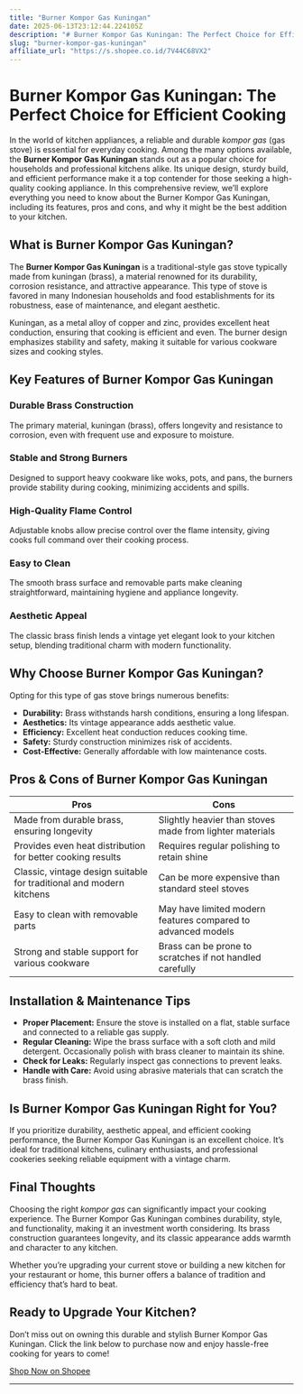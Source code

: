 ```yaml
---
title: "Burner Kompor Gas Kuningan"
date: 2025-06-13T23:12:44.224105Z
description: "# Burner Kompor Gas Kuningan: The Perfect Choice for Efficient Cooking..."
slug: "burner-kompor-gas-kuningan"
affiliate_url: "https://s.shopee.co.id/7V44C68VX2"
---
```

# Burner Kompor Gas Kuningan: The Perfect Choice for Efficient Cooking

In the world of kitchen appliances, a reliable and durable *kompor gas* (gas stove) is essential for everyday cooking. Among the many options available, the **Burner Kompor Gas Kuningan** stands out as a popular choice for households and professional kitchens alike. Its unique design, sturdy build, and efficient performance make it a top contender for those seeking a high-quality cooking appliance. In this comprehensive review, we’ll explore everything you need to know about the Burner Kompor Gas Kuningan, including its features, pros and cons, and why it might be the best addition to your kitchen.

## What is Burner Kompor Gas Kuningan?

The **Burner Kompor Gas Kuningan** is a traditional-style gas stove typically made from kuningan (brass), a material renowned for its durability, corrosion resistance, and attractive appearance. This type of stove is favored in many Indonesian households and food establishments for its robustness, ease of maintenance, and elegant aesthetic.

Kuningan, as a metal alloy of copper and zinc, provides excellent heat conduction, ensuring that cooking is efficient and even. The burner design emphasizes stability and safety, making it suitable for various cookware sizes and cooking styles.

## Key Features of Burner Kompor Gas Kuningan

### Durable Brass Construction
The primary material, kuningan (brass), offers longevity and resistance to corrosion, even with frequent use and exposure to moisture.

### Stable and Strong Burners
Designed to support heavy cookware like woks, pots, and pans, the burners provide stability during cooking, minimizing accidents and spills.

### High-Quality Flame Control
Adjustable knobs allow precise control over the flame intensity, giving cooks full command over their cooking process.

### Easy to Clean
The smooth brass surface and removable parts make cleaning straightforward, maintaining hygiene and appliance longevity.

### Aesthetic Appeal
The classic brass finish lends a vintage yet elegant look to your kitchen setup, blending traditional charm with modern functionality.

## Why Choose Burner Kompor Gas Kuningan?

Opting for this type of gas stove brings numerous benefits:
- **Durability:** Brass withstands harsh conditions, ensuring a long lifespan.
- **Aesthetics:** Its vintage appearance adds aesthetic value.
- **Efficiency:** Excellent heat conduction reduces cooking time.
- **Safety:** Sturdy construction minimizes risk of accidents.
- **Cost-Effective:** Generally affordable with low maintenance costs.

## Pros & Cons of Burner Kompor Gas Kuningan

| **Pros** | **Cons** |
|------------|------------|
| Made from durable brass, ensuring longevity | Slightly heavier than stoves made from lighter materials |
| Provides even heat distribution for better cooking results | Requires regular polishing to retain shine |
| Classic, vintage design suitable for traditional and modern kitchens | Can be more expensive than standard steel stoves |
| Easy to clean with removable parts | May have limited modern features compared to advanced models |
| Strong and stable support for various cookware | Brass can be prone to scratches if not handled carefully |

## Installation & Maintenance Tips

- **Proper Placement:** Ensure the stove is installed on a flat, stable surface and connected to a reliable gas supply.
- **Regular Cleaning:** Wipe the brass surface with a soft cloth and mild detergent. Occasionally polish with brass cleaner to maintain its shine.
- **Check for Leaks:** Regularly inspect gas connections to prevent leaks.
- **Handle with Care:** Avoid using abrasive materials that can scratch the brass finish.

## Is Burner Kompor Gas Kuningan Right for You?

If you prioritize durability, aesthetic appeal, and efficient cooking performance, the Burner Kompor Gas Kuningan is an excellent choice. It’s ideal for traditional kitchens, culinary enthusiasts, and professional cookeries seeking reliable equipment with a vintage charm.

## Final Thoughts

Choosing the right *kompor gas* can significantly impact your cooking experience. The Burner Kompor Gas Kuningan combines durability, style, and functionality, making it an investment worth considering. Its brass construction guarantees longevity, and its classic appearance adds warmth and character to any kitchen.

Whether you’re upgrading your current stove or building a new kitchen for your restaurant or home, this burner offers a balance of tradition and efficiency that’s hard to beat.

## Ready to Upgrade Your Kitchen?

Don’t miss out on owning this durable and stylish Burner Kompor Gas Kuningan. Click the link below to purchase now and enjoy hassle-free cooking for years to come!

[Shop Now on Shopee](https://s.shopee.co.id/7V44C68VX2)

---